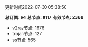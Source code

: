 更新时间2022-07-30 05:38:50

**总订阅: 64**
**总节点: 8117**
**有效节点: 2368**
- v2ray节点: 1676
- trojan节点: 127
- ss节点: 565
